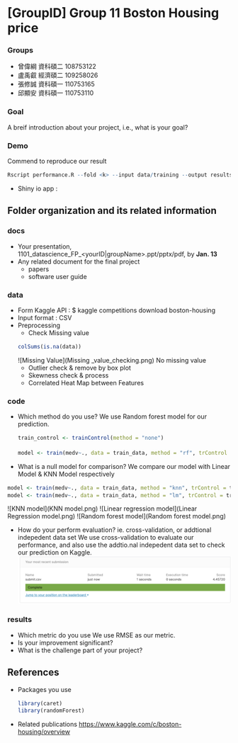 # [GroupID] Group 11 Boston Housing price

### Groups
* 曾偉綱	資科碩二	108753122
* 盧禹叡	經濟碩二	109258026
* 張修誠	資科碩一	110753165
* 邱顯安	資科碩一	110753110



### Goal
A breif introduction about your project, i.e., what is your goal?

### Demo 
Commend to reproduce our result
```R
Rscript performance.R --fold <k> --input data/training --output results/performance.csv
```
* Shiny io app :

## Folder organization and its related information

### docs
* Your presentation, 1101_datascience_FP_<yourID|groupName>.ppt/pptx/pdf, by **Jan. 13**
* Any related document for the final project
  * papers
  * software user guide

### data

* Form Kaggle API : $ kaggle competitions download boston-housing
* Input format : CSV
* Preprocessing
  * Check Missing value
  ```R
  colSums(is.na(data))
  ```
  ![Missing Value](Missing _value_checking.png)
    No missing value
  * Outlier check & remove by box plot
  * Skewness check & process
  * Correlated Heat Map between Features 
  

### code

* Which method do you use?
  We use Random forest model for our prediction.
  ```R
  train_control <- trainControl(method = "none")

  model <- train(medv~., data = train_data, method = "rf", trControl = train_control)
  ```
* What is a null model for comparison?
  We compare our model with Linear Model & KNN Model respectively
 ```R
 model <- train(medv~., data = train_data, method = "knn", trControl = train_control)
 model <- train(medv~., data = train_data, method = "lm", trControl = train_control)
 ```
 ![KNN model](KNN model.png)
 ![Linear regression model](Linear Regression model.png)
 ![Random forest model](Random forest model.png)
 
* How do your perform evaluation? ie. cross-validation, or addtional indepedent data set
  We use cross-validation to evaluate our performance, and also use the addtio.nal indepedent data     set to check our prediction on Kaggle.
  ![Kaggle submission](Kaggle.png)
  
  
  
### results

* Which metric do you use 
  We use RMSE as our metric.
* Is your improvement significant?
* What is the challenge part of your project?

## References
* Packages you use
  ```R
  library(caret)
  library(randomForest)  
  ```
* Related publications
  https://www.kaggle.com/c/boston-housing/overview
